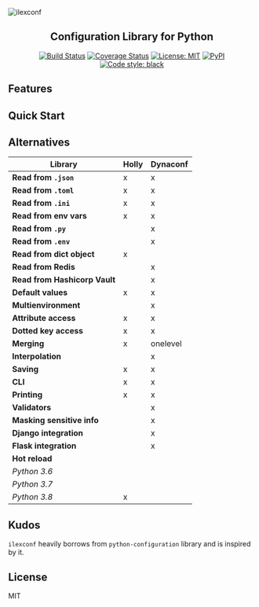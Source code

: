 ![ilexconf](https://raw.githubusercontent.com/vduseev/ilexconf/master/docs/img/logo.png)

<h2 align="center">Configuration Library for Python</h2>

<p align="center">
<a href="https://travis-ci.org/vduseev/ilexconf"><img alt="Build Status" src="https://travis-ci.org/vduseev/ilexconf.svg?branch=master"></a>
<a href="https://coveralls.io/github/psf/black?branch=master"><img alt="Coverage Status" src="https://coveralls.io/repos/github/psf/black/badge.svg?branch=master"></a>
<a href="https://github.com/psf/black/blob/master/LICENSE"><img alt="License: MIT" src="https://black.readthedocs.io/en/stable/_static/license.svg"></a>
<a href="https://pypi.org/project/black/"><img alt="PyPI" src="https://img.shields.io/pypi/v/black"></a>
<a href="https://github.com/psf/black"><img alt="Code style: black" src="https://img.shields.io/badge/code%20style-black-000000.svg"></a>
</p>

## Features

## Quick Start

## Alternatives

| Library                           | Holly | Dynaconf |
| --------------------------------- | ----- | -------- |
| **Read from `.json`**             | x     | x        |
| **Read from `.toml`**             | x     | x        |
| **Read from `.ini`**              | x     | x        |
| **Read from env vars**            | x     | x        |
| **Read from `.py`**               |       | x        |
| **Read from `.env`**              |       | x        |
| **Read from dict object**         | x     |          |
| **Read from Redis**               |       | x        |
| **Read from Hashicorp Vault**     |       | x        |
| **Default values**                | x     | x        |         
| **Multienvironment**              |       | x        |
| **Attribute access**              | x     | x        |
| **Dotted key access**             | x     | x        |
| **Merging**                       | x     | onelevel |
| **Interpolation**                 |       | x        |
| **Saving**                        | x     | x        |
| **CLI**                           | x     | x        |
| **Printing**                      | x     | x        |
| **Validators**                    |       | x        |
| **Masking sensitive info**        |       | x        |
| **Django integration**            |       | x        |
| **Flask integration**             |       | x        |
| **Hot reload**                    |       |          |
| *Python 3.6*                      |       |          |
| *Python 3.7*                      |       |          |
| *Python 3.8*                      | x     |          |

## Kudos

`ilexconf` heavily borrows from `python-configuration` library and is inspired by it.

## License

MIT
